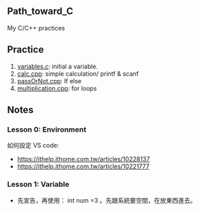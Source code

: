 ## Path_toward_C
My C/C++ practices


## Practice
1. [variables.c](variables.c): initial a variable.
2. [calc.cpp](calc.cpp): simple calculation/ printf & scanf
3. [passOrNot.cpp](passOrNot.cpp): If else
4. [multiplication.cpp](multiplication.cpp): for loops



## Notes

### Lesson 0: Environment
如何設定 VS code:
* https://ithelp.ithome.com.tw/articles/10228137 
* https://ithelp.ithome.com.tw/articles/10221777 


### Lesson 1: Variable
* 先宣告，再使用： int num =3 。先跟系統要空間，在放東西進去。


